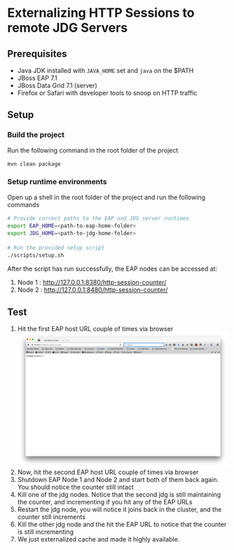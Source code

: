 # Externalizing HTTP Sessions to remote JDG Servers

## Prerequisites

* Java JDK installed with `JAVA_HOME` set and `java` on the $PATH
* JBoss EAP 7.1 
* JBoss Data Grid 7.1 (server)
* Firefox or Safari with developer tools to snoop on HTTP traffic

## Setup 

### Build the project 

Run the following command in the root folder of the project 

```sh 
mvn clean package
```

### Setup runtime environments

Open up a shell in the root folder of the project and run the following commands

```sh 
# Provide correct paths to the EAP and JDG server runtimes
export EAP_HOME=<path-to-eap-home-folder>
export JDG_HOME=<path-to-jdg-home-folder>

# Run the provided setup script
./scripts/setup.sh
```
After the script has run successfully, the EAP nodes can be accessed at:

1. Node 1 : http://127.0.0.1:8380/http-session-counter/
2. Node 2 : http://127.0.0.1:8480/http-session-counter/ 

## Test

1. Hit the first EAP host URL couple of times via browser [![](.images/http-request-node1.png)](.images/http-request-node1.png)
2. Now, hit the second EAP host URL couple of times via browser
3. Shutdown EAP Node 1 and Node 2 and start both of them back again. You should notice the counter still intact
4. Kill one of the jdg nodes. Notice that the second jdg is still maintaining the counter, and incrementing if you hit any of the EAP URLs
5. Restart the jdg node, you will notice it joins back in the cluster, and the counter still increments
6. Kill the other jdg node and the hit the EAP URL to notice that the counter is still incrementing
7. We just externalized cache and made it highly available.
  
